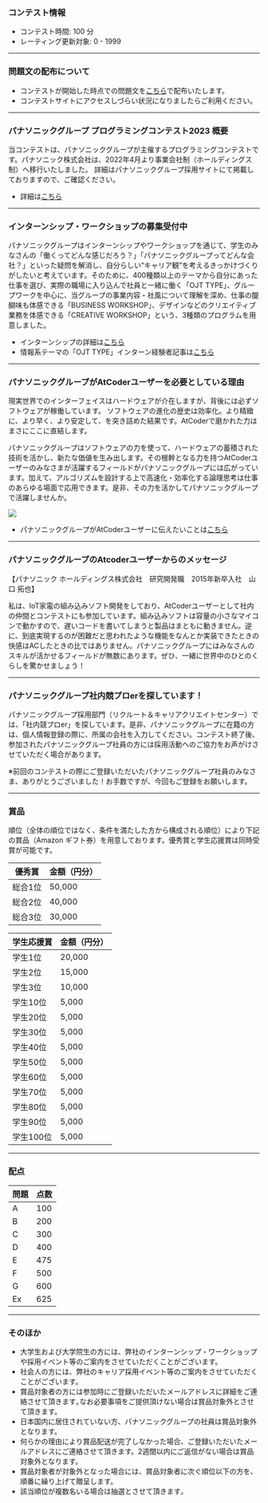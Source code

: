 
<div>

<span>

<span>

### **コンテスト情報**

<section>

<ul>

<li>
コンテスト時間: 100 分
</li>

<li>
レーティング更新対象: 0 - 
<span>
1999
</span>

</li>

</ul>

</section>

---

### **問題文の配布について**

<section>

<ul>

<li>
コンテストが開始した時点での問題文を<a href="https://img.atcoder.jp/abc301/tasks.pdf">こちら</a>で配布いたします。
</li>

<li>
コンテストサイトにアクセスしづらい状況になりましたらご利用ください。
</li>

</ul>

</section>

---

### **パナソニックグループ プログラミングコンテスト2023 概要**

<section>

<p>
当コンテストは、パナソニックグループが主催するプログラミングコンテストです。パナソニック株式会社は、2022年4月より事業会社制（ホールディングス制）へ移行いたしました。
  詳細はパナソニックグループ採用サイトにて掲載しておりますので、ご確認ください。
</p>

<p>

</p>

<ul>

<li>
詳細は<a href="https://recruit.jpn.panasonic.com/organization/">こちら</a>
</li>

</ul>

<p>

</p>

</section>

---

### **インターンシップ・ワークショップの募集受付中**

<section>

<p>
パナソニックグループはインターンシップやワークショップを通じて、学生のみなさんの「働くってどんな感じだろう？」「パナソニックグループってどんな会社？」といった疑問を解消し、自分らしい“キャリア観”を考えるきっかけづくりがしたいと考えています。そのために、400種類以上のテーマから自分にあった仕事を選び、実際の職場に入り込んで社員と一緒に働く「OJT TYPE」、グループワークを中心に、当グループの事業内容・社風について理解を深め、仕事の醍醐味も体感できる「BUSINESS WORKSHOP」、デザインなどのクリエイティブ業務を体感できる「CREATIVE WORKSHOP」という、3種類のプログラムを用意しました。
      
</p>

<ul>

<li>
インターンシップの詳細は<a href="https://recruit.jpn.panasonic.com/internship/courses/">こちら</a>
</li>

<li>
情報系テーマの「OJT TYPE」インターン経験者記事は<a href="https://recruit.jpn.panasonic.com/feed/internship_ojt.html">こちら</a>
</li>

</ul>

</section>

---

### **パナソニックグループがAtCoderユーザーを必要としている理由**

<section>

<p>
現実世界でのインターフェイスはハードウェアが介在しますが、背後には必ずソフトウェアが稼働しています。 ソフトウェアの進化の歴史は効率化。より精緻に、より早く、より安定して、を突き詰めた結果です。AtCoderで磨かれた力はまさにここに直結します。
      
</p>

<p>
パナソニックグループはソフトウェアの力を使って、ハードウェアの蓄積された技術を活かし、新たな価値を生み出します。その根幹となる力を持つAtCoderユーザーのみなさまが活躍するフィールドがパナソニックグループには広がっています。加えて、アルゴリズムを設計する上で高速化・効率化する論理思考は仕事のあらゆる場面で応用できます。是非、その力を活かしてパナソニックグループで活躍しませんか。
      
</p>


<a href="https://recruit.jpn.panasonic.com/AtCoder/">
<img src="https://img.atcoder.jp/abc302/Panasonic.png">

</img>
</a>


<p>

</p>

<ul>

<li>
パナソニックグループがAtCoderユーザーに伝えたいことは<a href="https://recruit.jpn.panasonic.com/AtCoder/">こちら</a>
</li>

</ul>

<p>

</p>

</section>

---

### **パナソニックグループのAtcoderユーザーからのメッセージ**

<section>

<p>
【パナソニック ホールディングス株式会社　研究開発職　2015年新卒入社　山口 拓也】
      
</p>

<p>
私は、IoT家電の組み込みソフト開発をしており、AtCoderユーザーとして社内の仲間とコンテストにも参加しています。組み込みソフトは容量の小さなマイコンで動かすので、遅いコードを書いてしまうと製品はまともに動きません。逆に、到底実現するのが困難だと思われたような機能をなんとか実装できたときの快感はACしたときの比ではありません。パナソニックグループにはみなさんのスキルが活かせるフィールドが無数にあります。ぜひ、一緒に世界中のひとのくらしを驚かせましょう！
      
</p>

</section>

---

### **パナソニックグループ社内競プロerを探しています！**

<section>

<p>
パナソニックグループ採用部門（リクルート＆キャリアクリエイトセンター）では、「社内競プロer」を探しています。是非、パナソニックグループに在籍の方は、個人情報登録の際に、所属の会社を入力してください。コンテスト終了後、参加されたパナソニックグループ社員の方には採用活動へのご協力をお声がけさせていただく場合があります。
      
</p>

<p>
※前回のコンテストの際にご登録いただいたパナソニックグループ社員のみなさま、ありがとうございました！お手数ですが、今回もご登録をお願いします。
     
</p>

</section>

---

### **賞品**

<section>

<p>
順位（全体の順位ではなく、条件を満たした方から構成される順位）により下記の賞品（Amazon ギフト券）を用意しております。優秀賞と学生応援賞は同時受賞が可能です。
</p>

<div>

<table>

<thead>

<tr>

<th>
優秀賞
</th>

<th>
金額（円分）
</th>

</tr>

</thead>

<tbody>

<tr>

<td>
総合1位
</td>

<td>
50,000
</td>

</tr>

<tr>

<td>
総合2位
</td>

<td>
40,000
</td>

</tr>

<tr>

<td>
総合3位
</td>

<td>
30,000
</td>

</tr>

</tbody>

</table>

</div>

<div>

<table>

<thead>

<tr>

<th>
学生応援賞
</th>

<th>
金額（円分）
</th>

</tr>

</thead>

<tbody>

<tr>

<td>
学生1位
</td>

<td>
20,000
</td>

</tr>

<tr>

<td>
学生2位
</td>

<td>
15,000
</td>

</tr>

<tr>

<td>
学生3位
</td>

<td>
10,000
</td>

</tr>

<tr>

<td>
学生10位
</td>

<td>
5,000
</td>

</tr>

<tr>

<td>
学生20位
</td>

<td>
5,000
</td>

</tr>

<tr>

<td>
学生30位
</td>

<td>
5,000
</td>

</tr>

<tr>

<td>
学生40位
</td>

<td>
5,000
</td>

</tr>

<tr>

<td>
学生50位
</td>

<td>
5,000
</td>

</tr>

<tr>

<td>
学生60位
</td>

<td>
5,000
</td>

</tr>

<tr>

<td>
学生70位
</td>

<td>
5,000
</td>

</tr>

<tr>

<td>
学生80位
</td>

<td>
5,000
</td>

</tr>

<tr>

<td>
学生90位
</td>

<td>
5,000
</td>

</tr>

<tr>

<td>
学生100位
</td>

<td>
5,000
</td>

</tr>

</tbody>

</table>

</div>

</section>

---

### **配点**

<section>

<div>

<table>

<thead>

<tr>

<th>
問題
</th>

<th>
点数
</th>

</tr>

</thead>

<tbody>

<tr>

<td>
A
</td>

<td>
100
</td>

</tr>

<tr>

<td>
B
</td>

<td>
200
</td>

</tr>

<tr>

<td>
C
</td>

<td>
300
</td>

</tr>

<tr>

<td>
D
</td>

<td>
400
</td>

</tr>

<tr>

<td>
E
</td>

<td>
475
</td>

</tr>

<tr>

<td>
F
</td>

<td>
500
</td>

</tr>

<tr>

<td>
G
</td>

<td>
600
</td>

</tr>

<tr>

<td>
Ex
</td>

<td>
625
</td>

</tr>

</tbody>

</table>

</div>

</section>

---

### **そのほか**

<section>

<ul>

<li>
大学生および大学院生の方には、弊社のインターンシップ・ワークショップや採用イベント等のご案内をさせていただくことがございます。
</li>

<li>
社会人の方には、弊社のキャリア採用イベント等のご案内をさせていただくことがございます。
</li>

<li>
賞品対象者の方には参加時にご登録いただいたメールアドレスに詳細をご連絡させて頂きます｡なお必要事項をご提供頂けない場合は賞品対象外とさせて頂きます。
</li>

<li>
日本国内に居住されていない方、パナソニックグループの社員は賞品対象外となります。
</li>

<li>
何らかの理由により賞品配送が完了しなかった場合、ご登録いただいたメールアドレスにご連絡させて頂きます。2週間以内にご返信がない場合は賞品対象外となります。
</li>

<li>
賞品対象者が対象外となった場合には、賞品対象者に次ぐ順位以下の方を、順番に繰り上げて贈呈します。
</li>

<li>
該当順位が複数名いる場合は抽選とさせて頂きます｡
</li>

</ul>

</section>

</span>

</span>

</div>
